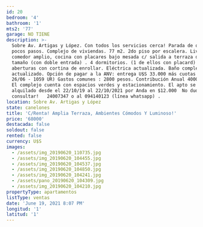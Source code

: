 ```yaml
---
id: 20
bedroom: '4'
bathroom: '1'
mts2: '77'
garage: NO TIENE
description: >-
  Sobre Av. Artigas y López. Con todos los servicios cerca! Parada de ómnibus a
  pocos pasos. Complejo de viviendas. 77 m2. 2do piso por escalera. Living
  comedor amplio, cocina con placares bajo mesada c/ salida a terraza de buen
  tamaño (con doble entrada) . 4 dormitorios. (1 de ellos con placard) Todas las
  aberturas con cortina de enrollar. Eléctrica actualizada. Baño completo,
  actualizado. Opción de pagar a la ANV: entrega U$S 33.000 más cuotas (Deuda al
  26/06 - 1059 UR) Gastos comunes : 2800 pesos. Contribución Anual 4000 pesos. 
  El complejo cuenta con espacios verdes y estacionamiento. El apto se encuentra
  alquilado desde el 22/10/19 al 22/10/2021 por Anda en $12.000  No dudes en
  consultar!   24007347 o al 094140123 (línea whatsapp) . 
location: Sobre Av. Artigas y López
state: canelones
title: 'C/Renta! Amplia Terraza, Ambientes Cómodos Y Luminoso!'
price: '68000'
destacada: false
soldout: false
rented: false
currency: U$S
images:
  - /assets/img_20190620_110735.jpg
  - /assets/img_20190620_104455.jpg
  - /assets/img_20190620_104537.jpg
  - /assets/img_20190620_104850.jpg
  - /assets/img_20190620_104241.jpg
  - /assets/pano_20190620_104309.jpg
  - /assets/img_20190620_104210.jpg
propertyType: apartamentos
listType: ventas
date: 'June 19, 2021 8:07 PM'
longitud: '1'
latitud: '1'
---
```


